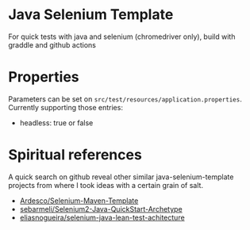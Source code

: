 
# Java Selenium Template

For quick tests with java and selenium (chromedriver only), build with graddle and github actions

# Properties

Parameters can be set on `src/test/resources/application.properties`. Currently supporting those entries:

* headless: true or false

# Spiritual references

A quick search on github reveal other similar java-selenium-template projects from where I took ideas with a certain grain of salt.

* [Ardesco/Selenium-Maven-Template](https://github.com/Ardesco/Selenium-Maven-Template/)
* [sebarmeli/Selenium2-Java-QuickStart-Archetype](https://github.com/sebarmeli/Selenium2-Java-QuickStart-Archetype)
* [eliasnogueira/selenium-java-lean-test-achitecture](https://github.com/eliasnogueira/selenium-java-lean-test-achitecture)